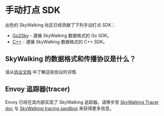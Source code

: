 # 手动打点 SDK

出色的 SkyWalking 社区已经贡献了下列手动打点 SDK：
- [Go2Sky](https://github.com/SkyAPM/go2sky) - 遵循 SkyWalking 数据格式的 Go SDK。
- [C++](https://github.com/SkyAPM/cpp2sky) - 遵循 SkyWalking 数据格式的 C++ SDK。

## SkyWalking 的数据格式和传播协议是什么？

请从[协议文档](../protocols/README.md) 中了解这些协议的详情.

## Envoy 追踪器(tracer)
Envoy 已经在其内部实现了 SkyWalking 追踪器。请移步至 [SkyWalking Tracer doc](https://www.envoyproxy.io/docs/envoy/latest/api-v3/config/trace/v3/skywalking.proto.html?highlight=skywalking) 与 [SkyWalking tracing sandbox](https://www.envoyproxy.io/docs/envoy/latest/start/sandboxes/skywalking_tracing.html?highlight=skywalking) 来获得更多信息。
